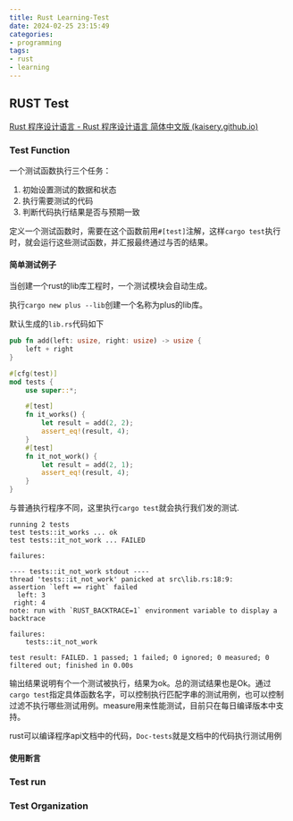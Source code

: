 ```yaml
---
title: Rust Learning-Test
date: 2024-02-25 23:15:49
categories:
- programming
tags:
- rust
- learning
---
```


## RUST Test 

[Rust 程序设计语言 - Rust 程序设计语言 简体中文版 (kaisery.github.io)](https://kaisery.github.io/trpl-zh-cn/title-page.html)

### Test Function

一个测试函数执行三个任务：

1. 初始设置测试的数据和状态
2. 执行需要测试的代码
3. 判断代码执行结果是否与预期一致

定义一个测试函数时，需要在这个函数前用`#[test]`注解，这样`cargo test`执行时，就会运行这些测试函数，并汇报最终通过与否的结果。

#### 简单测试例子

当创建一个rust的lib库工程时，一个测试模块会自动生成。

执行`cargo new plus --lib`创建一个名称为plus的lib库。

默认生成的`lib.rs`代码如下

```rust
pub fn add(left: usize, right: usize) -> usize {
    left + right
}

#[cfg(test)]
mod tests {
    use super::*;

    #[test]
    fn it_works() {
        let result = add(2, 2);
        assert_eq!(result, 4);
    }
    #[test]
    fn it_not_work() {
        let result = add(2, 1);
        assert_eq!(result, 4);
    }
}

```

与普通执行程序不同，这里执行`cargo test`就会执行我们发的测试.

```shell
running 2 tests
test tests::it_works ... ok
test tests::it_not_work ... FAILED

failures:

---- tests::it_not_work stdout ----
thread 'tests::it_not_work' panicked at src\lib.rs:18:9:
assertion `left == right` failed
  left: 3
 right: 4
note: run with `RUST_BACKTRACE=1` environment variable to display a backtrace

failures:
    tests::it_not_work

test result: FAILED. 1 passed; 1 failed; 0 ignored; 0 measured; 0 filtered out; finished in 0.00s
```

输出结果说明有个一个测试被执行，结果为ok。总的测试结果也是Ok。通过`cargo test`指定具体函数名字，可以控制执行匹配字串的测试用例，也可以控制过滤不执行哪些测试用例。measure用来性能测试，目前只在每日编译版本中支持。

rust可以编译程序api文档中的代码，`Doc-tests`就是文档中的代码执行测试用例

#### 使用断言

### Test run

### Test Organization